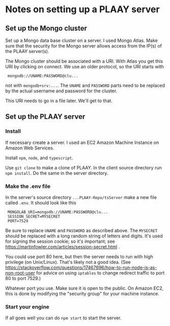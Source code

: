 # Notes on setting up a PLAAY server

## Set up the Mongo cluster

Set up a Mongo data base cluster on a server. I used Mongo Atlas. Make sure that the security for the Mongo server allows access from the IP(s) of the PLAAY server(s).

The Mongo cluster should be associated with a URI.  With Atlas you get this URI by clicking on connect. We use an older protocol, so the URI starts with

     mongodb://UNAME:PASSWORD@clu...

not with `mongodb+srv:...`.  The `UNAME` and `PASSWORD` parts need to be replaced by the actual username and password for the cluster.

This URI needs to go in a file later. We'll get to that.

## Set up the PLAAY server

### Install

If necessary create a server. I used an EC2 Amazon Machine Instance on Amazon Web Services.

Install `npm`, `node`, and `typescript`.

Use `git clone` to make a clone of PLAAY. In the client source directory run `npm install`.  Do the same in the server directory. 

### Make the .env file

In the server's source directory `...PLAAY-Repo/tsServer` make a new file called `.env`. It should look like this

     MONGOLAB_URI=mongodb://UNAME:PASSWORD@clu...
     SESSION_SECRET=MYSECRET
     PORT=7529

Be sure to replace `UNAME` and `PASSWORD` as described above.  The `MYSECRET` should be replaced with a long random string of letters and digits.  It's used for signing the session cookie; so it's important; see https://martinfowler.com/articles/session-secret.html .

You could use port 80 here, but then the server needs to run with high privilege (on Unix/Linux).  That's likely not a good idea.  (See https://stackoverflow.com/questions/17467696/how-to-run-node-js-as-non-root-user for advice on using `iptables` to change redirect traffic to port 80 to port 7529.)

Whatever port you use.  Make sure it is open to the public.  On Amazon EC2, this is done by modifying the "security group" for your machine instance.

### Start your engine 

If all goes well you can do `npm start` to start the server.




